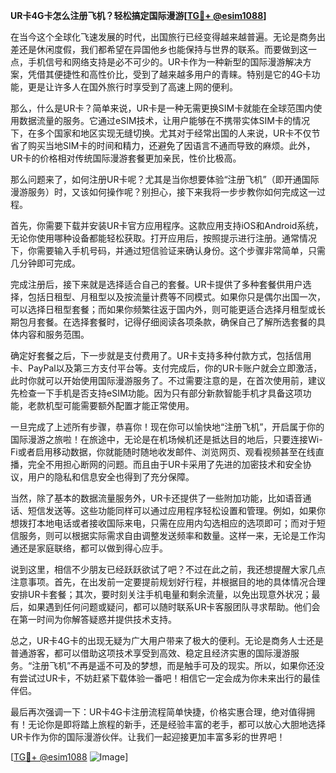 **UR卡4G卡怎么注册飞机？轻松搞定国际漫游[[TG💪+ @esim1088](https://t.me/s/esim1088)]**

在当今这个全球化飞速发展的时代，出国旅行已经变得越来越普遍。无论是商务出差还是休闲度假，我们都希望在异国他乡也能保持与世界的联系。而要做到这一点，手机信号和网络支持是必不可少的。UR卡作为一种新型的国际漫游解决方案，凭借其便捷性和高性价比，受到了越来越多用户的青睐。特别是它的4G卡功能，更是让许多人在国外旅行时享受到了高速上网的便利。

那么，什么是UR卡？简单来说，UR卡是一种无需更换SIM卡就能在全球范围内使用数据流量的服务。它通过eSIM技术，让用户能够在不携带实体SIM卡的情况下，在多个国家和地区实现无缝切换。尤其对于经常出国的人来说，UR卡不仅节省了购买当地SIM卡的时间和精力，还避免了因语言不通而导致的麻烦。此外，UR卡的价格相对传统国际漫游套餐更加亲民，性价比极高。

那么问题来了，如何注册UR卡呢？尤其是当你想要体验“注册飞机”（即开通国际漫游服务）时，又该如何操作呢？别担心，接下来我将一步步教你如何完成这一过程。

首先，你需要下载并安装UR卡官方应用程序。这款应用支持iOS和Android系统，无论你使用哪种设备都能轻松获取。打开应用后，按照提示进行注册。通常情况下，你需要输入手机号码，并通过短信验证来确认身份。这个步骤非常简单，只需几分钟即可完成。

完成注册后，接下来就是选择适合自己的套餐。UR卡提供了多种套餐供用户选择，包括日租型、月租型以及按流量计费等不同模式。如果你只是偶尔出国一次，可以选择日租型套餐；而如果你频繁往返于国内外，则可能更适合选择月租型或长期包月套餐。在选择套餐时，记得仔细阅读各项条款，确保自己了解所选套餐的具体内容和服务范围。

确定好套餐之后，下一步就是支付费用了。UR卡支持多种付款方式，包括信用卡、PayPal以及第三方支付平台等。支付完成后，你的UR卡账户就会立即激活，此时你就可以开始使用国际漫游服务了。不过需要注意的是，在首次使用前，建议先检查一下手机是否支持eSIM功能。因为只有部分新款智能手机才具备这项功能，老款机型可能需要额外配置才能正常使用。

一旦完成了上述所有步骤，恭喜你！现在你可以愉快地“注册飞机”，开启属于你的国际漫游之旅啦！在旅途中，无论是在机场候机还是抵达目的地后，只要连接Wi-Fi或者启用移动数据，你就能随时随地收发邮件、浏览网页、观看视频甚至在线直播，完全不用担心断网的问题。而且由于UR卡采用了先进的加密技术和安全协议，用户的隐私和信息安全也得到了充分保障。

当然，除了基本的数据流量服务外，UR卡还提供了一些附加功能，比如语音通话、短信发送等。这些功能同样可以通过应用程序轻松设置和管理。例如，如果你想拨打本地电话或者接收国际来电，只需在应用内勾选相应的选项即可；而对于短信服务，则可以根据实际需求自由调整发送频率和数量。这样一来，无论是工作沟通还是家庭联络，都可以做到得心应手。

说到这里，相信不少朋友已经跃跃欲试了吧？不过在此之前，我还想提醒大家几点注意事项。首先，在出发前一定要提前规划好行程，并根据目的地的具体情况合理安排UR卡套餐；其次，要时刻关注手机电量和剩余流量，以免出现意外状况；最后，如果遇到任何问题或疑问，都可以随时联系UR卡客服团队寻求帮助。他们会在第一时间为你解答疑惑并提供技术支持。

总之，UR卡4G卡的出现无疑为广大用户带来了极大的便利。无论是商务人士还是普通游客，都可以借助这项技术享受到高效、稳定且经济实惠的国际漫游服务。“注册飞机”不再是遥不可及的梦想，而是触手可及的现实。所以，如果你还没有尝试过UR卡，不妨赶紧下载体验一番吧！相信它一定会成为你未来出行的最佳伴侣。

最后再次强调一下：UR卡4G卡注册流程简单快捷，价格实惠合理，绝对值得拥有！无论你是即将踏上旅程的新手，还是经验丰富的老手，都可以放心大胆地选择UR卡作为你的国际漫游伙伴。让我们一起迎接更加丰富多彩的世界吧！

[[TG💪+ @esim1088](https://t.me/s/esim1088) ![Image](https://i.postimg.cc/4NQfJmqS/Snipaste-2025-05-13-00-14-12.png)]
